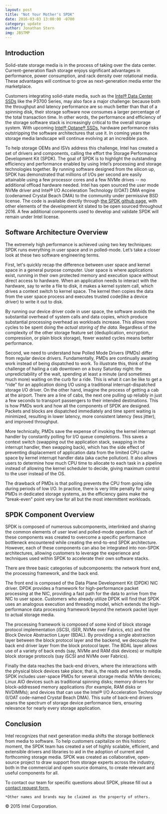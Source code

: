 ```yaml
---
layout: post
title: "Not Your Mother's SPDK"
date: 2016-03-03 13:00:00 -0700
category: update
author: Jonathan Stern
img: JBSTMP
---
```


Introduction
------------

Solid-state storage media is in the process of taking over the data center. Current-generation flash storage enjoys significant advantages in performance, power consumption, and rack density over rotational media. These advantages will continue to grow as next-generation media enter the marketplace.

Customers integrating solid-state media, such as the [Intel® Data Center SSDs](http://www.intel.com/content/www/us/en/solid-state-drives/data-center-family.html) like the P3700 Series, may also face a major challenge: because both the throughput and latency performance are so much better than that of a spinning disk, their storage software now consumes a larger percentage of the total transaction time. In other words, the performance and efficiency of the storage software stack is increasingly critical to the overall storage system. With upcoming [Intel® Optane® SSDs](http://www.intel.com/content/www/us/en/architecture-and-technology/non-volatile-memory.html), hardware performance risks outstripping the software architectures that use it. In coming years the storage media landscape will continue evolving at an incredible pace.

To help storage OEMs and ISVs address this challenge, Intel has created a set of drivers and components, calling the effort the Storage Performance Development Kit (SPDK). The goal of SPDK is to highlight the outstanding efficiency and performance enabled by using Intel’s processing and storage technologies together. By running software designed from the silicon up, SPDK has demonstrated that millions of I/Os per second are easily attainable using a few processor cores and a few NVMe drives -- no additional offload hardware needed. Intel has open sourced the user mode NVMe driver and Intel® I/O Acceleration Technology (I/OAT) DMA engine (codenamed Crystal Beach DMA) to the community under permissive BSD license. The code is available directly through [the SPDK github page](http://github.com/spdk/spdk), with other elements of the development kit slated to be open sourced throughout 2016. A few additional components used to develop and validate SPDK will remain under Intel license. 

Software Architecture Overview
-------------------------------

The extremely high performance is achieved using two key techniques: SPDK runs everything in user space and in polled-mode. Let’s take a closer look at these two software engineering terms.

First, let's quickly recap the difference between user space and kernel space in a general purpose computer. User space is where  applications exist, running in their own protected memory and execution space without direct access to hardware. When an application needs to interact with the hardware, say to write a file to disk, it makes a kernel system call, which drives a context switch to kernel space. The kernel then copies the data from the user space process and executes trusted code(like a device driver) to write it out to disk.

By running our device driver code in user space, the software avoids the substantial overhead of system calls and data copies,  which produce substantial processing overhead as workloads increase. This allows more cycles to be spent doing the _actual storing of the data._ Regardless of the complexity of the other storage feature set (deduplication, encryption, compression, or plain block storage), fewer wasted cycles means better performance.

Second, we need to understand how Polled Mode Drivers (PMDs) differ from regular device drivers. Fundamentally, PMDs are continually awaiting work instead of being dispatched to work. To illustrate this, think of the challenge of hailing a cab downtown on a busy Saturday night: the unpredictability of the wait, spending at least a minute (and sometimes much more) waiting on the curb for a ride. This is what it can be like to get a “ride” for an application doing I/O using a traditional interrupt-dispatched storage I/O driver. On the other hand, imagine the process of getting a cab at the airport. There are a line of cabs, the next one pulling up reliably in just a few seconds to transport passengers to their intended destinations. This is how PMDs work and how all the components of SPDK are designed. Packets and blocks are dispatched immediately and time spent waiting is minimized, resulting in lower latency, more consistent latency (less jitter), and improved throughput.

More technically, PMDs save the expense of invoking the kernel interrupt handler by constantly polling for I/O queue completions. This saves a context switch (swapping out the application stack, swapping in the interrupt handler, then swapping back), which has the side effect of preventing displacement of application data from the limited CPU cache space by kernel interrupt handler data (aka cache pollution). It also allows users to determine how much CPU time to allocate to each task in a pipeline instead of allowing the kernel scheduler to decide, giving maximum control to the user instead of the OS. 

The drawback of PMDs is that polling prevents the CPU from going idle during periods of low I/O. In practice, there is very little penalty for using PMDs in dedicated storage systems, as the efficiency gains make the "break-even" point very low for all but the most intermittent workloads. 

SPDK Component Overview
-----------------------
SPDK is composed of numerous subcomponents, interlinked and sharing the common elements of user level and polled-mode operation. Each of these components was created to overcome a specific performance bottleneck encountered while creating the end-to-end SPDK architecture. However, each of these components can also be integrated into non-SPDK architectures, allowing customers to leverage the experience and techniques used within SPDK to accelerate their own software stacks. 

There are three basic categories of subcomponents: the network front end, the processing framework, and the back end.

The front end is composed of the Data Plane Development Kit (DPDK) NIC driver. DPDK provides a framework for high-performance packet processing at the NIC, providing a fast path for the data to arrive from the NIC to user space. Customers who already utilize DPDK will find that SPDK uses an analogous execution and threading model, which extends the high-performance data processing framework beyond the network packet layer to actual storage media. 

The processing framework is composed of some kind of block storage protocol implementation (iSCSI, iSER, NVMe over Fabrics, etc) and the Block Device Abstraction Layer (BDAL). By providing a single abstraction layer between the block protocol layer and the backend, we decouple the back end driver layer from the block protocol layer. The BDAL layer allows use of a variety of back ends (say, NVMe and RAM disk devices) or multiple block storage protocols (say iSCSI and NVMe over Fabrics).

Finally the data reaches the back-end drivers, where the interactions with the physical block devices take place; that is, the reads and writes to media. SPDK includes user-space PMDs for several storage media: NVMe devices; Linux AIO devices such as traditional spinning disks; memory drivers for block-addressed memory applications (for example, RAM disks or NVDIMMs); and devices that can use the Intel® I/O Acceleration Technology (I/OAT code-named Crystal Beach DMA). This suite of back-end drivers spans the spectrum of storage device performance tiers, ensuring relevance for nearly every storage application.

Conclusion
----------
Intel recognizes that next generation media shifts the storage bottleneck from media to software. To help customers capitalize on this historic moment, the SPDK team has created a set of highly scalable, efficient, and extensible drivers and libraries to aid in the adoption of current and forthcoming storage media. SPDK was created as collaborative, open-source project to draw support from storage experts across the industry, both in the commercial and open source domains, to create relevant and useful components for all.

To contact our team for specific questions about SPDK, please fill out a [contact request form.](https://software.intel.com/en-us/form/596441)

`*Other names and brands may be claimed as the property of others.`

© 2015 Intel Corporation.
